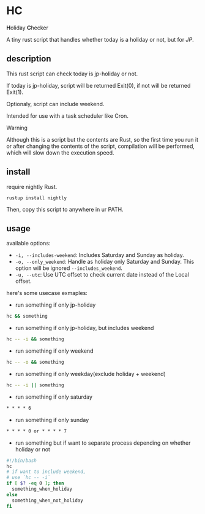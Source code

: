 # HC

**H**oliday **C**hecker

A tiny rust script that handles whether today is a holiday or not, but for *JP*.

## description

This rust script can check today is jp-holiday or not.

If today is jp-holiday, script will be returned Exit(0), if not will be returned Exit(1).

Optionaly, script can include weekend.

Intended for use with a task scheduler like Cron.

> [!WARNING]
> Although this is a script but the contents are Rust, so the first time you run it or after changing the contents of the script, compilation will be performed, which will slow down the execution speed.

## install

require nightly Rust.

```
rustup install nightly
```

Then, copy this script to anywhere in ur PATH.

## usage

available options:

* `-i, --includes-weekend`: Includes Saturday and Sunday as holiday.
* `-o, --only_weekend`: Handle as holiday only Saturday and Sunday. This option will be ignored `--includes_weekend`.
* `-u, --utc`: Use UTC offset to check current date instead of the Local offset.

here's some usecase exmaples:

* run something if only jp-holiday

```sh
hc && something
```

* run something if only jp-holiday, but includes weekend

```sh
hc -- -i && something
```

* run something if only weekend

```sh
hc -- -o && something
```

* run something if only weekday(exclude holiday + weekend)

```sh
hc -- -i || something
```

* run something if only saturday

```txt:cron.txt
* * * * 6
```

* run something if only sunday

```txt:cron.txt
* * * * 0 or * * * * 7
```

* run something but if want to separate process depending on whether holiday or not

```sh
#!/bin/bash
hc
# if want to include weekend,
# use `hc -- -i`
if [ $? -eq 0 ]; then
  something_when_holiday
else
  something_when_not_holiday
fi
```
